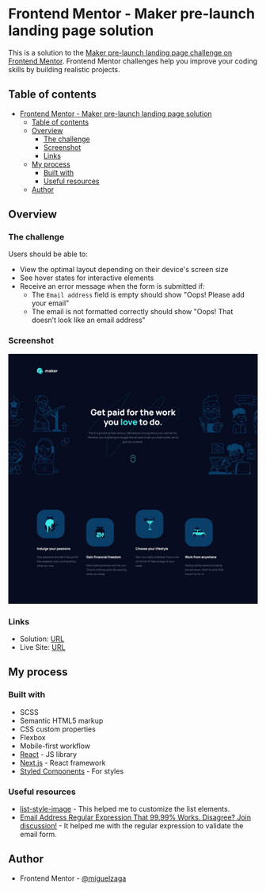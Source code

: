 # Frontend Mentor - Maker pre-launch landing page solution

This is a solution to the [Maker pre-launch landing page challenge on Frontend Mentor](https://www.frontendmentor.io/challenges/maker-prelaunch-landing-page-WVZIJtKLd). Frontend Mentor challenges help you improve your coding skills by building realistic projects. 

## Table of contents

- [Frontend Mentor - Maker pre-launch landing page solution](#frontend-mentor---maker-pre-launch-landing-page-solution)
  - [Table of contents](#table-of-contents)
  - [Overview](#overview)
    - [The challenge](#the-challenge)
    - [Screenshot](#screenshot)
    - [Links](#links)
  - [My process](#my-process)
    - [Built with](#built-with)
    - [Useful resources](#useful-resources)
  - [Author](#author)


## Overview

### The challenge

Users should be able to:

- View the optimal layout depending on their device's screen size
- See hover states for interactive elements
- Receive an error message when the form is submitted if:
  - The `Email address` field is empty should show "Oops! Please add your email"
  - The email is not formatted correctly should show "Oops! That doesn’t look like an email address"

### Screenshot

![](./screenshot.jpg)

### Links

- Solution: [URL](https://www.frontendmentor.io/solutions/maker-prelaunch-landing-page-using-scss-mZh-SBjiIK)
- Live Site: [URL](https://miguelzaga.github.io/maker-pre-launch-landing-page/)

## My process

### Built with

- SCSS
- Semantic HTML5 markup
- CSS custom properties
- Flexbox
- Mobile-first workflow
- [React](https://reactjs.org/) - JS library
- [Next.js](https://nextjs.org/) - React framework
- [Styled Components](https://styled-components.com/) - For styles


### Useful resources

- [list-style-image](https://developer.mozilla.org/en-US/docs/Web/CSS/list-style-image) - This helped me to customize the list elements.
- [Email Address Regular Expression That 99.99% Works. Disagree? Join discussion!](https://emailregex.com/) - It helped me with the regular expression to validate the email form.


## Author

- Frontend Mentor - [@miguelzaga](https://www.frontendmentor.io/profile/miguelzaga)

